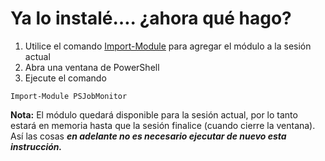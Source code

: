 # Ya lo instalé…. ¿ahora qué hago?

1. Utilice el comando [Import-Module](https://msdn.microsoft.com/en-us/powershell/reference/5.1/microsoft.powershell.core/import-module) para agregar el módulo a la sesión actual
2. Abra una ventana de PowerShell
3. Ejecute el comando

```
Import-Module PSJobMonitor
```

**Nota:**
El módulo quedará disponible para la sesión actual, por lo tanto estará en memoria hasta que la sesión finalice (cuando cierre la ventana). Así las cosas **_en adelante no es necesario ejecutar de nuevo esta instrucción._**
